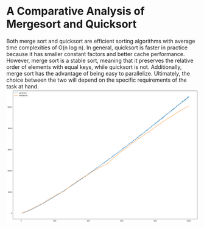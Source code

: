 # A Comparative Analysis of Mergesort and Quicksort

Both merge sort and quicksort are efficient sorting algorithms with average time complexities of O(n log n). 
In general, quicksort is faster in practice because it has smaller constant factors and better cache performance. 
However, merge sort is a stable sort, meaning that it preserves the relative order of elements with equal keys, while quicksort is not. 
Additionally, merge sort has the advantage of being easy to parallelize. 
Ultimately, the choice between the two will depend on the specific requirements of the task at hand.
![output](images/quicksort_vs_mergesort.png)
